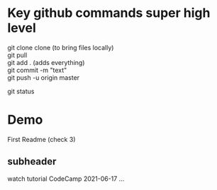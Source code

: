# Key github commands super high level

git clone clone (to bring files locally)   <br />
git pull <br />
git add . (adds everything)  <br />
git commit -m "text"   <br />
git push -u origin master  <br />


git status   <br />


# Demo

First Readme (check 3)



## subheader

watch tutorial CodeCamp 2021-06-17 ...

